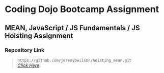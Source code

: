 # Coding Dojo Bootcamp Assignment
## MEAN, JavaScript / JS Fundamentals / JS Hoisting Assignment

### Repository Link

> ``` https://github.com/jeremybwilson/hoisting_mean.git ```<br>
> _[Click Here](https://github.com/jeremybwilson/hoisting_mean.git)_

